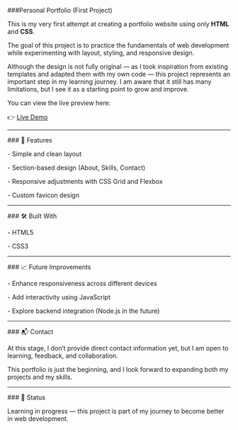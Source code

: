 \###Personal Portfolio (First Project)



This is my very first attempt at creating a portfolio website using only **HTML** and **CSS**.  

The goal of this project is to practice the fundamentals of web development while experimenting with layout, styling, and responsive design.



Although the design is not fully original — as I took inspiration from existing templates and adapted them with my own code — this project represents an important step in my learning journey. I am aware that it still has many limitations, but I see it as a starting point to grow and improve.

You can view the live preview here:  

👉 [Live Demo]([https://username.github.io/portfolio/](https://felixjackquinkwokkenzi.github.io/Responsive-Personal-Portfolio/))



---



\### 🚀 Features

\- Simple and clean layout

\- Section-based design (About, Skills, Contact)

\- Responsive adjustments with CSS Grid and Flexbox

\- Custom favicon design



---



\### 🛠️ Built With

\- HTML5  

\- CSS3  



---



\### 📈 Future Improvements

\- Enhance responsiveness across different devices

\- Add interactivity using JavaScript

\- Explore backend integration (Node.js in the future)



---



\### 📬 Contact

At this stage, I don’t provide direct contact information yet, but I am open to learning, feedback, and collaboration.  

This portfolio is just the beginning, and I look forward to expanding both my projects and my skills.



---



\### 🌱 Status

Learning in progress — this project is part of my journey to become better in web development.



